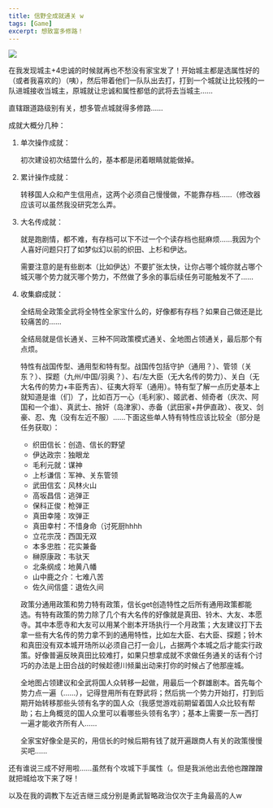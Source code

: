```yaml
---
title: 信野全成就通关 w
tags: [Game]
excerpt: 想致富多修路！
---
```


![](https://pic.downk.cc/item/5f7215fb160a154a6740c989.jpg)

<!-- more -->

在我发现城主+4忠诚的时候就再也不愁没有家宝发了！开始城主都是选属性好的（或者我喜欢的）（咦），然后带着他们一队队出去打，打到一个城就让比较残的一队进城接收当城主，原城就让忠诚和属性都低的武将去当城主……

直辖跟道路级别有关，想多管点城就得多修路……

成就大概分几种：

1. 单次操作成就：

   初次建设初次结盟什么的，基本都是闭着眼睛就能做掉。

2. 累计操作成就：

   转移国人众和产生信用点，这两个必须自己慢慢做，不能靠存档……（修改器应该可以虽然我没研究怎么弄。

3. 大名传成就：

   就是跑剧情，都不难，有存档可以下不过一个个读存档也挺麻烦……我因为个人喜好问题只打了如梦似幻以前的织田、上杉和伊达。

   需要注意的是有些剧本（比如伊达）不要扩张太快，让你占哪个城你就占哪个城灭哪个势力就灭哪个势力，不然做了多余的事后续任务可能触发不了……

4. 收集癖成就：

   全结局全政策全武将全特性全家宝什么的，好像都有存档？如果自己做还是比较痛苦的……

   全结局就是信长通关、三种不同政策模式通关、全地图占领通关，最后那个有点烦。

   特性有战国传型、通用型和特有型。战国传包括守护（通用？）、管领（关东？）、探题（九州/中国/羽奥？）、右/左大臣（无大名传的势力）、关白（无大名传的势力+丰臣秀吉）、征夷大将军（通用）。特有型了解一点历史基本上就知道是谁（们）了，比如百万一心（毛利家）、姬武者、倾奇者（庆次、阿国和一个谁）、真武士、捨奸（岛津家）、赤备（武田家+井伊直政）、夜叉、剑豪、忍、鬼（没有左近不服）……下面这些单人特有特性应该比较全（部分是任务获取）：

   - 织田信长：创造、信长的野望
   - 伊达政宗：独眼龙
   - 毛利元就：谋神
   - 上杉谦信：军神、关东管领
   - 武田信玄：风林火山
   - 高坂昌信：逃弹正
   - 保科正俊：枪弹正
   - 真田幸隆：攻弹正
   - 真田幸村：不惜身命（讨死厨hhhh
   - 立花宗茂：西国无双
   - 本多忠胜：花实兼备
   - 榊原康政：韦驮天
   - 北条纲成：地黄八幡
   - 山中鹿之介：七难八苦
   - 佐久间信盛：退佐久间

   政策分通用政策和势力特有政策，信长get创造特性之后所有通用政策都能选。有特有政策的势力除了几个有大名传的好像就是真田、铃木、大友、本愿寺。其中本愿寺和大友可以用某个剧本开场执行一个月政策；大友建议打下去拿一些有大名传的势力拿不到的通用特性，比如左大臣、右大臣、探题；铃木和真田没有双本城开场所以必须自己打一会儿，占据两个本城之后才能实行政策。好像普遍反映真田比较难打，如果只想拿成就不求做任务通关的话有个讨巧的办法是上田合战的时候趁德川倾巢出动来打你的时候占了他那座城。

   全地图占领建议和全武将国人众转移一起做，用最后一个群雄剧本。首先每个势力点一遍（……），记得登用所有在野武将；然后挑一个势力开始打，打到后期开始转移那些头领有名字的国人众（我感觉游戏前期留着国人众比较有帮助；右上角概览的国人众里可以看哪些头领有名字）；基本上需要一东一西打一遍才能收齐所有人……

   全家宝好像全是买的，用信长的时候后期有钱了就开遍跟商人有关的政策慢慢买吧……

还有谁说三成不好用啦……虽然有个攻城下手属性（。但是我派他出去他也蹭蹭蹭就把城给攻下来了呀！

以及在我的调教下左近吉继三成分别是勇武智略政治仅次于主角最高的人w
